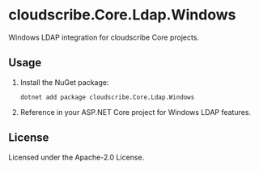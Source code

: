 # cloudscribe.Core.Ldap.Windows

Windows LDAP integration for cloudscribe Core projects.

## Usage

1. Install the NuGet package:
   ```shell
   dotnet add package cloudscribe.Core.Ldap.Windows
   ```
2. Reference in your ASP.NET Core project for Windows LDAP features.

## License

Licensed under the Apache-2.0 License.
